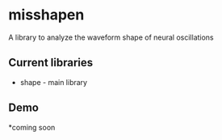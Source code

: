 # misshapen

A library to analyze the waveform shape of neural oscillations

## Current libraries

- shape - main library

## Demo

*coming soon